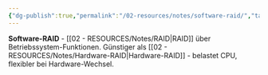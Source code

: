 ```yaml
---
{"dg-publish":true,"permalink":"/02-resources/notes/software-raid/","tags":["raid/implementation","informatik/betriebssystem/software","informatik/hardware"],"noteIcon":"","updated":"2025-09-10T17:00:13.827+02:00"}
---
```



**Software-RAID** - [[02 - RESOURCES/Notes/RAID\|RAID]] über Betriebssystem-Funktionen.
Günstiger als [[02 - RESOURCES/Notes/Hardware-RAID\|Hardware-RAID]] - belastet CPU, flexibler bei Hardware-Wechsel.